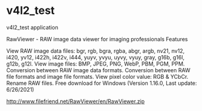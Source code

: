 # v4l2_test
v4l2_test application


RawViewer - RAW image data viewer for imaging professionals
 Features

View RAW image data files: bgr, rgb, bgra, rgba, abgr, argb, nv21, nv12, i420, yv12, i422h, i422v, i444, yuyv, yvyu, uyvy, vyuy, gray, g16b, g16l, g12b, g12l.
View image files: BMP, JPEG, PNG, WebP, PBM, PGM, PPM.
Conversion between RAW image data formats.
Conversion between RAW file formats and image file formats.
View pixel color value: RGB & YCbCr.
Rename RAW files.
 Free download for Windows (Version 1.16.0, Last update: 6/26/2021)

http://www.filefriend.net/RawViewer/en/RawViewer.zip

